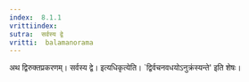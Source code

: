 ```yaml
---
index:  8.1.1
vrittiindex: 
sutra:  सर्वस्य द्वे
vritti:  balamanorama 
---
```


अथ द्विरुक्तप्रकरणम्। सर्वस्य द्वे। इत्यधिकृत्येति। `द्विर्वचनवधयोऽनुक्रंस्यन्ते' इति शेषः। 

